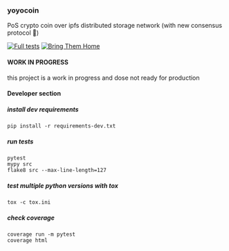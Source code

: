 ### yoyocoin
PoS crypto coin over ipfs distributed storage network (with new consensus protocol 🙌)

[![Full tests](https://github.com/yoyocoin/yoyocoin/actions/workflows/tests.yml/badge.svg?branch=main)](https://github.com/yoyocoin/yoyocoin/actions/workflows/tests.yml)
[![Bring Them Home](https://badge.yehoyada.com)](https://www.standwithus.com/)  

#### WORK IN PROGRESS
this project is a work in progress and dose not ready for production
#### Developer section
##### install dev requirements
```shell script
pip install -r requirements-dev.txt
```

##### run tests
```shell script
pytest
mypy src
flake8 src --max-line-length=127
```

##### test multiple python versions with tox
```shell script
tox -c tox.ini
```

##### check coverage
```shell script
coverage run -m pytest
coverage html
```

